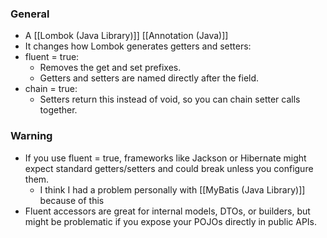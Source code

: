 ### General
- A [[Lombok (Java Library)]] [[Annotation (Java)]]
- It changes how Lombok generates getters and setters:
- fluent = true:
	- Removes the get and set prefixes.
	 - Getters and setters are named directly after the field.
- chain = true:
	- Setters return this instead of void, so you can chain setter calls together.


### Warning
- If you use fluent = true, frameworks like Jackson or Hibernate might expect standard getters/setters and could break unless you configure them.
	- I think I had a problem personally with [[MyBatis (Java Library)]] because of this
- Fluent accessors are great for internal models, DTOs, or builders, but might be problematic if you expose your POJOs directly in public APIs.